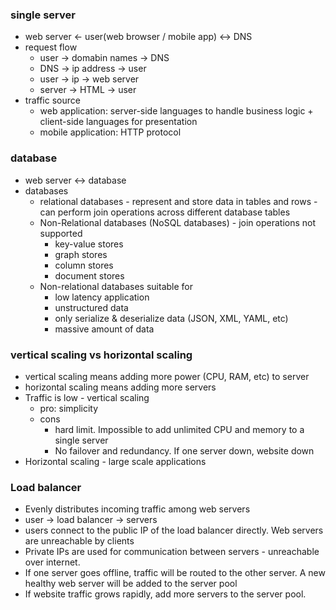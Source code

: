 ### single server
- web server <- user(web browser / mobile app) <-> DNS
- request flow
  - user -> domabin names -> DNS
  - DNS -> ip address -> user
  - user -> ip -> web server
  - server -> HTML -> user
- traffic source
  - web application: server-side languages to handle business logic + client-side languages for presentation
  - mobile application: HTTP protocol

### database
- web server <-> database
- databases
  - relational databases - represent and store data in tables and rows - can perform join operations across different database tables
  - Non-Relational databases (NoSQL databases) - join operations not supported
    - key-value stores
    - graph stores
    - column stores
    - document stores
  - Non-relational databases suitable for
    - low latency application
    - unstructured data
    - only serialize & deserialize data (JSON, XML, YAML, etc)
    - massive amount of data

### vertical scaling vs horizontal scaling
- vertical scaling means adding more power (CPU, RAM, etc) to server
- horizontal scaling means adding more servers
- Traffic is low - vertical scaling
  - pro: simplicity
  - cons
    - hard limit. Impossible to add unlimited CPU and memory to a single server
    - No failover and redundancy. If one server down, website down
- Horizontal scaling - large scale applications

### Load balancer
- Evenly distributes incoming traffic among web servers
- user -> load balancer -> servers
- users connect to the public IP of the load balancer directly. Web servers are unreachable by clients
- Private IPs are used for communication between servers - unreachable over internet. 
- If one server goes offline, traffic will be routed to the other server. A new healthy web server will be added to the server pool
- If website traffic grows rapidly, add more servers to the server pool.